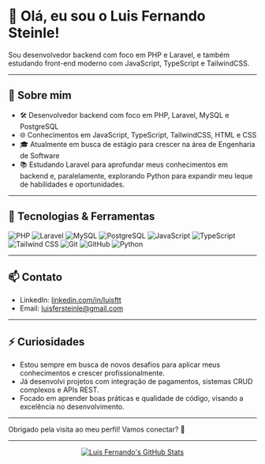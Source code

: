 # 👋 Olá, eu sou o Luis Fernando Steinle!

Sou desenvolvedor backend com foco em PHP e Laravel, e também estudando front-end moderno com JavaScript, TypeScript e TailwindCSS.

---

## 💼 Sobre mim

- 🛠️ Desenvolvedor backend com foco em PHP, Laravel, MySQL e PostgreSQL  
- 🌐 Conhecimentos em JavaScript, TypeScript, TailwindCSS, HTML e CSS  
- 🎓 Atualmente em busca de estágio para crescer na área de Engenharia de Software  
- 📚 Estudando Laravel para aprofundar meus conhecimentos em backend e, paralelamente, explorando Python para expandir meu leque de habilidades e oportunidades.

---

## 🚀 Tecnologias & Ferramentas

![PHP](https://img.shields.io/badge/-PHP-777BB4?style=flat&logo=php&logoColor=white)
![Laravel](https://img.shields.io/badge/-Laravel-FF2D20?style=flat&logo=laravel&logoColor=white)
![MySQL](https://img.shields.io/badge/-MySQL-4479A1?style=flat&logo=mysql&logoColor=white)
![PostgreSQL](https://img.shields.io/badge/-PostgreSQL-4169E1?style=flat&logo=postgresql&logoColor=white)
![JavaScript](https://img.shields.io/badge/-JavaScript-F7DF1E?style=flat&logo=javascript&logoColor=black)
![TypeScript](https://img.shields.io/badge/-TypeScript-3178C6?style=flat&logo=typescript&logoColor=white)
![Tailwind CSS](https://img.shields.io/badge/-Tailwind_CSS-06B6D4?style=flat&logo=tailwind-css&logoColor=white)
![Git](https://img.shields.io/badge/-Git-F05032?style=flat&logo=git&logoColor=white)
![GitHub](https://img.shields.io/badge/-GitHub-181717?style=flat&logo=github&logoColor=white)
![Python](https://img.shields.io/badge/-Python-3776AB?style=flat&logo=python&logoColor=white)

---

## 📫 Contato

- LinkedIn: [linkedin.com/in/luisftt](https://www.linkedin.com/in/luisftt/)
- Email: luisfersteinle@gmail.com

---

## ⚡ Curiosidades

- Estou sempre em busca de novos desafios para aplicar meus conhecimentos e crescer profissionalmente.  
- Já desenvolvi projetos com integração de pagamentos, sistemas CRUD complexos e APIs REST.  
- Focado em aprender boas práticas e qualidade de código, visando a excelência no desenvolvimento.

---

Obrigado pela visita ao meu perfil! Vamos conectar? 🚀

---

<p align="center">
  <a href="https://github.com/luis-ftt">
    <img src="https://github-readme-stats.vercel.app/api?username=luis-ftt&show_icons=true&theme=radical" alt="Luis Fernando's GitHub Stats" />
  </a>
</p>
